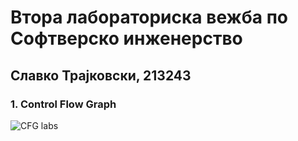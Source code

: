 # Втора лабораториска вежба по Софтверско инженерство
## Славко Трајковски, 213243
### 1. Control Flow Graph
![CFG labs](https://github.com/slavcetrajkovski/SI_2023_lab2_213243/assets/126784837/7942a44b-06a2-4d0f-b2da-a6bd6db3a0ad)

